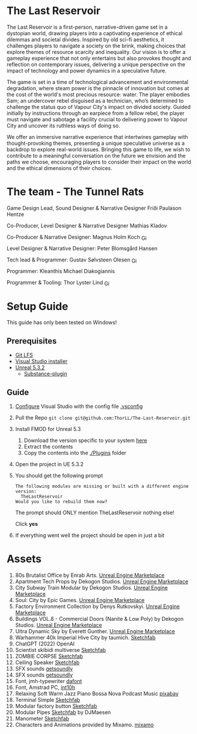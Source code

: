 # The Last Reservoir
The Last Reservoir is a first-person, narrative-driven game set in a dystopian world, drawing players into a captivating experience of ethical dilemmas and societal divides. Inspired by old sci-fi aesthetics, it challenges players to navigate a society on the brink, making choices that explore themes of resource scarcity and inequality. Our vision is to offer a gameplay experience that not only entertains but also provokes thought and reflection on contemporary issues, delivering a unique perspective on the impact of technology and power dynamics in a speculative future.

The game is set in a time of technological advancement and environmental degradation, where steam power is the pinnacle of innovation but comes at the cost of the world's most precious resource: water. The player embodies Sam; an undercover rebel disguised as a technician, who’s determined to challenge the status quo of Vapour City's impact on divided society. Guided initially by instructions through an earpiece from a fellow rebel, the player must navigate and sabotage a facility crucial to delivering power to Vapour City and uncover its ruthless ways of doing so.

We offer an immersive narrative experience that intertwines gameplay with
thought-provoking themes, presenting a unique speculative universe as a backdrop to
explore real-world issues. Bringing this game to life, we wish to contribute to a meaningful conversation on the future we envision and the paths we choose, encouraging players to consider their impact on the world and the ethical dimensions of their choices.
# The team - The Tunnel Rats
Game Design Lead, Sound Designer & Narrative Designer Fríði Paulason Hentze

Co-Producer, Level Designer & Narrative Designer Mathias Kladov

Co-Producer & Narrative Designer: Magnus Holm Koch [<img src="https://skillicons.dev/icons?i=github" alt="GitHub Icon" style="vertical-align: middle; height: 1em;">](https://github.com/maghoko)

Level Designer & Narrative Designer: Peter Blomsgård Hansen

Tech lead & Programmer: Gustav Sølvsteen Olesen [<img src="https://skillicons.dev/icons?i=github" alt="GitHub Icon" style="vertical-align: middle; height: 1em;">](https://github.com/GustavSO)

Programmer: Kleanthis Michael Diakogiannis

Programmer & Tooling: Thor Lyster Lind [<img src="https://skillicons.dev/icons?i=github" alt="GitHub Icon" style="vertical-align: middle; height: 1em;">](https://github.com/ThorLL)

# Setup Guide
This guide has only been tested on Windows!
## Prerequisites
- [Git LFS](https://git-lfs.com/)
- [Visual Studio installer](https://visualstudio.microsoft.com/downloads/)
- [Unreal 5.3.2](https://www.unrealengine.com/en-US/download)
    - [Substance-plugin](https://www.unrealengine.com/marketplace/en-US/product/substance-plugin)

## Guide
1. [Configure](https://learn.microsoft.com/en-us/visualstudio/install/import-export-installation-configurations?view=vs-2022#use-the-visual-studio-installer-ui-1) Visual Studio with the config file [.vsconfig](.vsconfig)
2. Pull the Repo `git clone git@github.com:ThorLL/The-Last-Reservoir.git`
3. Install FMOD for Unreal 5.3
   1. Download the version specific to your system [here](https://www.fmod.com/download#fmodengine)
   2. Extract the contents
   3. Copy the contents into the [./Plugins](./Plugins) folder
4. Open the project in UE 5.3.2
5. You should get the following prompt  
	```text
	The following modules are missing or built with a different engine version:
	  TheLastReservoir
	Would you like to rebuild them now?
	```
	The prompt should ONLY mention TheLastReservoir nothing else!

	Click **yes**
6. If everything went well the project should be open in just a bit

# Assets
1. 80s Brutalist Office by Enrab Arts. [Unreal Engine Marketplace](https://www.unrealengine.com/marketplace/en-US/product/80s-brutalist-office)
2. Apartment Tech Props by Dekogon Studios. [Unreal Engine Marketplace](https://www.unrealengine.com/marketplace/en-US/product/31797bf6fa0545d590e3bb17d0968dea)
3. City Subway Train Modular by Dekogon Studios. [Unreal Engine Marketplace](https://www.unrealengine.com/marketplace/en-US/product/city-subway-train-modular)
4. Soul: City by Epic Games. [Unreal Engine Marketplace](https://www.unrealengine.com/marketplace/en-US/product/soul-city)
5. Factory Environment Collection by Denys Rutkovskyi. [Unreal Engine Marketplace](https://www.unrealengine.com/marketplace/en-US/product/factory-environment-collection)
6. Buildings VOL.8 - Commercial Doors (Nanite & Low Poly) by Dekogon Studios. [Unreal Engine Marketplace](https://www.unrealengine.com/marketplace/en-US/product/buildings-vol-8-commercial-doors-nanite-low-poly?sessionInvalidated=true)
7. Ultra Dynamic Sky by Everett Gunther. [Unreal Engine Marketplace](https://www.unrealengine.com/marketplace/en-US/product/ultra-dynamic-sky)
8. Warhammer 40k Imperial Hive City by taumich. [Sketchfab](https://sketchfab.com/3d-models/warhammer-40k-imperial-hive-city-77b6e7a31509497a9753f6a93d30f63f)
9. ChatGPT (2022) OpenAI
10. Scientist skibidi multiverse [Sketchfab](https://skfb.ly/oSwK7)
11. ZOMBIE CORPSE [Sketchfab](https://skfb.ly/opsHn)
12. Ceiling Speaker [Sketchfab](https://skfb.ly/ouYFN)
13. SFX sounds [getsoundly](https://getsoundly.com/assets/Soundly-EULA.pdf)
14. SFX sounds [getsoundly](https://getsoundly.com/faq/how-can-i-use-the-sounds/)
15. Font, jmh-typewriter [dafont](https://www.dafont.com/jmh-typewriter.font)
16. Font, Amstrad PC, [int10h](https://int10h.org/oldschool-pc-fonts/fontlist/font?amstrad_pc)
17. Relaxing Soft Warm Jazz Piano Bossa Nova Podcast Music [pixabay](https://pixabay.com/music/smooth-jazz-relaxing-soft-warm-jazz-piano-bossa-novapodcast-music-203913/)
18. Terminal Simple [Sketchfab](https://sketchfab.com/3d-models/terminal-simple-7fba9c94723e4127a442dd054da221d9)
19. Modular factory button [Sketchfab](https://sketchfab.com/3d-models/modular-factory-button-50f3011929a247418b6c3c46614c53b8)
20. Modular Pipes [Sketchfab](https://sketchfab.com/3d-models/modular-pipes-f43677d2d1014669b7c7a9f220d46eb3) by DJMaesen
21. Manometer [Sketchfab](https://sketchfab.com/3d-models/old-dirty-manometer-28f6b13d71cd4e90ad890f17eb69b40f)
22. Characters and Animations provided by Mixamo. [mixamo](https://www.mixamo.com/)
